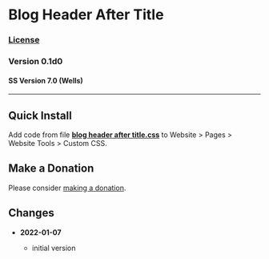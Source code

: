 # Blog Header After Title

### [License][99]

### Version 0.1d0

#### SS Version 7.0 (Wells)

---

## Quick Install

Add code from file
**[blog header after title.css](blog%20header%20after%20title.css#L1)**
to Website > Pages > Website Tools > Custom CSS.

## Make a Donation

Please consider [making a donation](https://github.com/tomsWebConsulting/twcsl#make-a-donation).

## Changes

<!--* **2021-08-03**

  * added support for v7.0 Brine template family and Adirondack template
  * bumped version to 1.1
  -->
* **2022-01-07**

  * initial version

[99]: https://github.com/tomsWebConsulting/twcsl/blob/main/LICENSE.txt#L1
